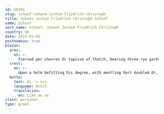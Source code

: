 ```yaml
---
id: G0101
slug: schoof-johann-jochim-friedrich-christoph
title: Johann Jochim Friedrich Christoph Schoof
name: Schoof
sort_name: Schoof, Johann Jochim Friedrich Christoph
country: DE
date: 2023-01-05
posthumous: true
blazon:
  arms:
    en: >-
      Tierced per chevron Or tapissé of thatch, bearing three rye garbs Vert all between in chief Azure two walnuts Or, in base Gules a walnut of the Same.
  crest:
    en: >-
      Upon a helm befitting his degree, with mantling Vert doubled Or, is set for a crest on a wreath of the liveries an ox Sable langued Gules, horned Argent, holding aloft in his dexter hoof a quill and seated at a writing desk proper, draped over which is a scroll bearing the motto: AS 'N OSS.
  motto:
    text: As 'n oss
    language: Dutch
    translation:
      en: Like an ox
class: personal
type: grant
---
```

